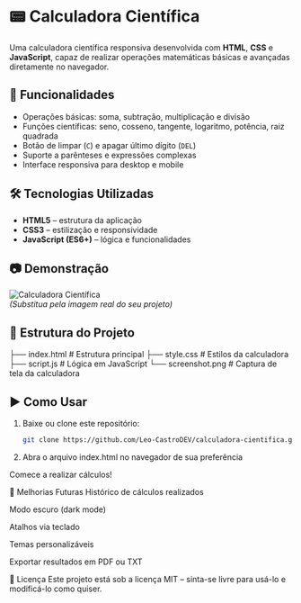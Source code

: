 # 📟 Calculadora Científica

Uma calculadora científica responsiva desenvolvida com **HTML**, **CSS** e **JavaScript**, capaz de realizar operações matemáticas básicas e avançadas diretamente no navegador.

## 🚀 Funcionalidades

- Operações básicas: soma, subtração, multiplicação e divisão  
- Funções científicas: seno, cosseno, tangente, logaritmo, potência, raiz quadrada  
- Botão de limpar (`C`) e apagar último dígito (`DEL`)  
- Suporte a parênteses e expressões complexas  
- Interface responsiva para desktop e mobile  

## 🛠️ Tecnologias Utilizadas

- **HTML5** – estrutura da aplicação  
- **CSS3** – estilização e responsividade  
- **JavaScript (ES6+)** – lógica e funcionalidades  

## 📷 Demonstração

![Calculadora Científica](./Capturar.PNG.)  
*(Substitua pela imagem real do seu projeto)*

## 📂 Estrutura do Projeto

├── index.html # Estrutura principal
├── style.css # Estilos da calculadora
├── script.js # Lógica em JavaScript
└── screenshot.png # Captura de tela da calculadora


## ▶️ Como Usar

1. Baixe ou clone este repositório:
   ```bash
   git clone https://github.com/Leo-CastroDEV/calculadora-cientifica.git

2. Abra o arquivo index.html no navegador de sua preferência

Comece a realizar cálculos!

📌 Melhorias Futuras
Histórico de cálculos realizados

Modo escuro (dark mode)

Atalhos via teclado

Temas personalizáveis

Exportar resultados em PDF ou TXT

📄 Licença
Este projeto está sob a licença MIT – sinta-se livre para usá-lo e modificá-lo como quiser.

